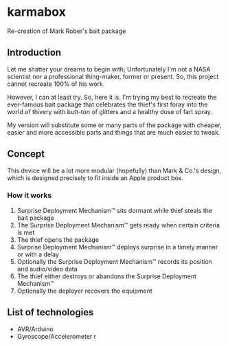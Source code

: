 # karmabox
Re-creation of Mark Rober's bait package

## Introduction
Let me shatter your dreams to begin with; Unfortunately I'm not a NASA scientist nor a professional thing-maker, former or present. So, this project cannot recreate 100% of his work.

However, I can at least try. So, here it is. I'm trying my best to recreate the ever-famous bait package that celebrates the thief's first foray into the world of thivery with butt-ton of glitters and a healthy dose of fart spray.

My version will substitute some or many parts of the package with cheaper, easier and more accessible parts and things that are much easier to tweak.

## Concept
This device will be a lot more modular (hopefully) than Mark & Co.'s design, which is designed precisely to fit inside an Apple product box.

### How it works
1. Surprise Deployment Mechanism:tm: sits dormant while thief steals the bait package
2. The Surprise Deployment Mechanism:tm: gets ready when certain criteria is met
3. The thief opens the package
4. Surprise Deployment Mechanism:tm: deploys surprise in a timely manner or with a delay
5. Optionally the Surprise Deployment Mechanism:tm: records its position and audio/video data
6. The thief either destroys or abandons the Surprise Deployment Mechanism:tm:
7. Optionally the deployer recovers the equipment

## List of technologies
- AVR/Arduino
- Gyroscope/Accelerometer  r
